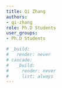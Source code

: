 ```yaml
---
title: Qi Zhang
authors:
- qi-zhang
role: Ph.D Students
user_groups:
- Ph.D Students

# _build:
#   render: never
# cascade:
#   _build:
#     render: never
#     list: always
---
```


